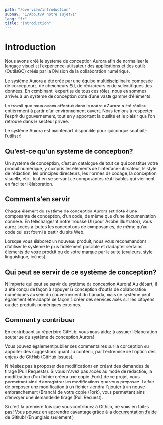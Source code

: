 ```yaml
---
path: "/overview/introduction"
subnav: "1/About/À notre sujet/1"
lang: "fr"
title: "Introduction"
---
```


<helmet>
<title> Introduction - Système de conception Aurora </title>
</helmet>

# Introduction

Nous avons créé le système de conception Aurora afin de normaliser le langage visuel et l’expérience-utilisateur des applications et des outils (OutilsGC) créés par la Division de la collaboration numérique.

Le système Aurora a été créé par une équipe multidisciplinaire composée de concepteurs, de chercheurs EU, de rédacteurs et de scientifiques des données. En combinant l’expertise de tous ces rôles, nous en sommes arrivés à un système de conception doté d’une vaste gamme d’éléments.

Le travail que nous avons effectué dans le cadre d’Aurora a été réalisé entièrement à partir d’un environnement ouvert. Nous tenions à respecter l’esprit du gouvernement, tout en y apportant la qualité et le plaisir que l’on retrouve dans le secteur privée.

Le système Aurora est maintenant disponible pour quiconque souhaite l’utiliser!

## Qu’est-ce qu’un système de conception?

Un système de conception, c’est un catalogue de tout ce qui constitue votre produit numérique, y compris les éléments de l’interface-utilisateur, le style de rédaction, les principes directeurs, les normes de codage, la conception visuelle, etc., tout en se servant de composantes réutilisables qui viennent en faciliter l’élaboration.

## Comment s’en servir

Chaque élément du système de conception Aurora est doté d’une composante de conception, d’un code, de même que d’une documentation connexe. En téléchargeant notre trousse UI (pour Adobe Illustrator), vous aurez accès à toutes les conceptions de composantes, de même qu’au code qui est fourni à partir du site Web.

Lorsque vous élaborez un nouveau produit, nous vous recommandons d’utiliser le système le plus fidèlement possible et d’adapter certains éléments de votre produit ou de votre marque par la suite (couleurs, style linguistique, icônes).

## Qui peut se servir de ce système de conception?

N’importe qui peut se servir du système de conception Aurora! Au départ, il a été conçu de façon à appuyer la conception d’outils de collaboration numériques au sein du gouvernement du Canada, mais ce système peut également être adapté de façon à créer des services axés sur les citoyens ou des produits numériques externes.

## Comment y contribuer

En contribuant au répertoire GitHub, vous nous aidez à assurer l’élaboration soutenue du système de conception Aurora!

Vous pouvez également publier des commentaires sur la conception ou apporter des suggestions quant au contenu, par l’entremise de l’option des enjeux de GitHub (GitHub Issues).

N'hésitez pas à proposer des modifications en créant des demandes de tirage (Pull Requests). Si vous n'avez pas accès au mode de rédaction, la modification d'un fichier créera une copie (Fork) de ce projet, vous permettant ainsi d’enregistrer les modifications que vous proposez. Le fait de proposer une modification à un fichier viendra l’ajouter à un nouvel embranchement (Branch) de votre copie (Fork), vous permettant ainsi d’envoyer une demande de tirage (Pull Request).

Si c'est la première fois que vous contribuez à Github, ne vous en faites pas! Vous pouvez en apprendre davantage grâce à la [documentation d’aide](https://help.github.com/) de Github! (En anglais seulement.)
